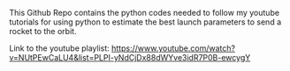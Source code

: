 This Github Repo contains the python codes needed to follow my youtube tutorials for using python to estimate the best launch parameters to send a rocket to the orbit.

Link to the youtube playlist: https://www.youtube.com/watch?v=NUtPEwCaLU4&list=PLPI-yNdCjDx88dWYve3idR7P0B-ewcygY
